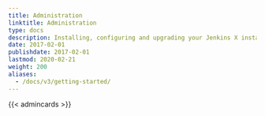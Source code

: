 ```yaml
---
title: Administration
linktitle: Administration
type: docs
description: Installing, configuring and upgrading your Jenkins X installation
date: 2017-02-01
publishdate: 2017-02-01
lastmod: 2020-02-21
weight: 200
aliases:
  - /docs/v3/getting-started/
---
```


{{< admincards >}}
